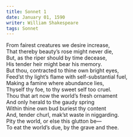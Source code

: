 ```yaml
---
title: Sonnet 1
date: January 01, 1590
writer: William Shakespeare
tags: Sonnet
---
```


From fairest creatures we desire increase,\
That thereby beauty’s rose might never die,\
But, as the riper should by time decease,\
His tender heir might bear his memory.\
But thou, contracted to thine own bright eyes,\
Feed’st thy light’s flame with self-substantial fuel,\
Making a famine where abundance lies,\
Thyself thy foe, to thy sweet self too cruel.\
Thou that art now the world’s fresh ornament\
And only herald to the gaudy spring\
Within thine own bud buriest thy content\
And, tender churl, mak’st waste in niggarding.\
Pity the world, or else this glutton be—\
To eat the world’s due, by the grave and thee.
